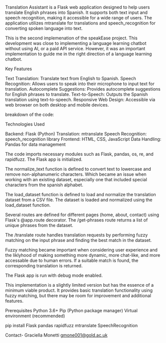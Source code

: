 Translation Assistant is a Flask web application designed to help users translate English phrases into Spanish. 
It supports both text input and speech recognition, making it accessible for a wide range of users. 
The application utilizes mtranslate for translations and speech_recognition for converting spoken language into text.

This is the second implemenation of the speakEase project. This development was close to implementing a language learning chatbot without using AI, or a paid API service.
However, it was an important implementation to guide me in the right direction of a language learning chatbot. 

Key Features

Text Translation: Translate text from English to Spanish.
Speech Recognition: Allows users to speak into their microphone to input text for translation.
Autocomplete Suggestions: Provides autocomplete suggestions for English phrases to translate.
Text-to-Speech: Outputs the Spanish translation using text-to-speech.
Responsive Web Design: Accessible via web browser on both desktop and mobile devices.


breakdown of the code:

Technologies Used

Backend: Flask (Python)
Translation: mtranslate
Speech Recognition: speech_recognition library
Frontend: HTML, CSS, JavaScript
Data Handling: Pandas for data management


The code imports necessary modules such as Flask, pandas, os, re, and rapidfuzz.
The Flask app is initialized.

The normalize_text function is defined to convert text to lowercase and remove non-alphanumeric characters.
Which became an issue when working with an existing dataset, especially one that included special characters from the spanish alphabet.


The load_dataset function is defined to load and normalize the translation dataset from a CSV file.
The dataset is loaded and normalized using the load_dataset function.

Several routes are defined for different pages (home, about, contact) using Flask's @app.route decorator.
The /get-phrases route returns a list of unique phrases from the dataset.

The /translate route handles translation requests by performing fuzzy matching on the input phrase and finding the best match in the dataset. 

Fuzzy matching became important when considering user experience and the liklyhood of making something more dynamic, more chat-like, and more accessable due to human errors.
If a suitable match is found, the corresponding translation is returned.

The Flask app is run with debug mode enabled.

This implementation is a slightly limited version but has the essence of a minimum viable product. 
It provides basic translation functionality using fuzzy matching, but there may be room for improvement and additional features.

Prerequisites
Python 3.6+
Pip (Python package manager)
Virtual environment (recommended)

pip install Flask pandas rapidfuzz mtranslate SpeechRecognition


Contact-
Graciella Monetti
gmone001@gold.ac.uk
